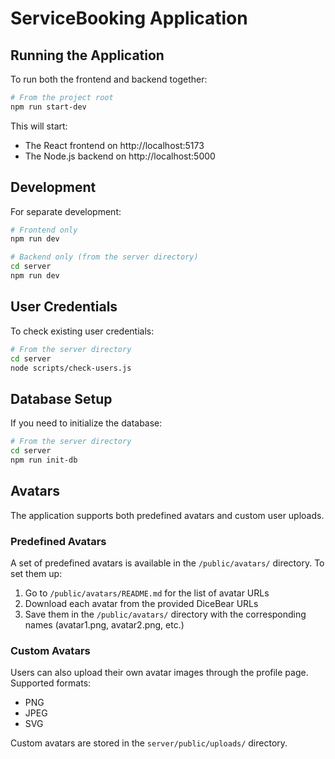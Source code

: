 # ServiceBooking Application

## Running the Application

To run both the frontend and backend together:

```bash
# From the project root
npm run start-dev
```

This will start:
- The React frontend on http://localhost:5173
- The Node.js backend on http://localhost:5000

## Development

For separate development:

```bash
# Frontend only
npm run dev

# Backend only (from the server directory)
cd server
npm run dev
```

## User Credentials

To check existing user credentials:

```bash
# From the server directory
cd server
node scripts/check-users.js
```

## Database Setup

If you need to initialize the database:

```bash
# From the server directory
cd server
npm run init-db
```

## Avatars

The application supports both predefined avatars and custom user uploads. 

### Predefined Avatars
A set of predefined avatars is available in the `/public/avatars/` directory. To set them up:

1. Go to `/public/avatars/README.md` for the list of avatar URLs
2. Download each avatar from the provided DiceBear URLs
3. Save them in the `/public/avatars/` directory with the corresponding names (avatar1.png, avatar2.png, etc.)

### Custom Avatars
Users can also upload their own avatar images through the profile page. Supported formats:
- PNG
- JPEG
- SVG

Custom avatars are stored in the `server/public/uploads/` directory.
